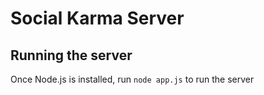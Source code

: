 # Social Karma Server

## Running the server
Once Node.js is installed, run `node app.js` to run the server
